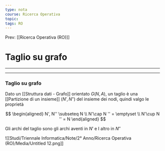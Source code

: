 ```yaml
---
type: nota
course: Ricerca Operativa
topic: 
tags: RO
---
```


Prev: [[Ricerca Operativa (RO)]]

# Taglio su grafo
---


---

### Taglio su grafo

Dato un [[Struttura dati - Grafo]] orientato $G(N,A)$, un taglio è una [[Partizione di un insieme]] $(N',N'')$ del insieme dei nodi, quindi valgo le proprietà

$$
\begin{aligned} 
N', N'' \subseteq N \\
N'\cap N '' = \emptyset \\
N'\cup N '' = N
\end{aligned}
$$

Gli archi del taglio sono gli archi aventi in $N'$ e l altro in $N''$

![[Studi/Triennale Informatica/Note/2° Anno/Ricerca Operativa (RO)/Media/Untitled 12.png]]